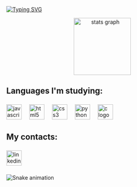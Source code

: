 [![Typing SVG](https://readme-typing-svg.herokuapp.com/?color=FFFFFF&size=35&center=true&vCenter=true&width=1000&lines=Hi+!+My+name+is+Jorge+Berenschot;I'm+19+years+old;I'm+a+software+developer;Be+Welcome!+:%29)](https://git.io/typing-svg)
<div align="center">
  <img src="https://github-readme-stats.vercel.app/api?username=Jorge-Gobbo&hide_title=false&hide_rank=false&show_icons=true&include_all_commits=true&count_private=true&disable_animations=false&theme=dark&locale=en&hide_border=false&order=1" height="150" alt="stats graph"  />
</div>

###

<h2 align="left">Languages ​​I'm studying:</h2>

###

<div align="left">
  <img src="https://cdn.jsdelivr.net/gh/devicons/devicon/icons/javascript/javascript-plain.svg" height="40" alt="javascript logo"  />
  <img width="12" />
  <img src="https://cdn.jsdelivr.net/gh/devicons/devicon/icons/html5/html5-plain.svg" height="40" alt="html5 logo"  />
  <img width="12" />
  <img src="https://cdn.jsdelivr.net/gh/devicons/devicon/icons/css3/css3-plain.svg" height="40" alt="css3 logo"  />
  <img width="12" />
  <img src="https://cdn.jsdelivr.net/gh/devicons/devicon/icons/python/python-original.svg" height="40" alt="python logo"  />
  <img width="12" />
  <img src="https://cdn.jsdelivr.net/gh/devicons/devicon/icons/c/c-plain.svg" height="40" alt="c logo"  />
</div>

###

<h2 align="left">My contacts:</h2>

###

<div align="left">
  <a href="https://www.linkedin.com/in/jorge-berenschot/" target="_blank">
    <img src="https://img.shields.io/static/v1?message=LinkedIn&logo=linkedin&label=&color=3c3c3c&logoColor=white&labelColor=&style=for-the-badge" height="40" alt="linkedin logo"  />
  </a>
</div>

###

<img src="https://raw.githubusercontent.com/Jorge-Gobbo/Jorge-Gobbo/output/snake.svg" alt="Snake animation" />

###
